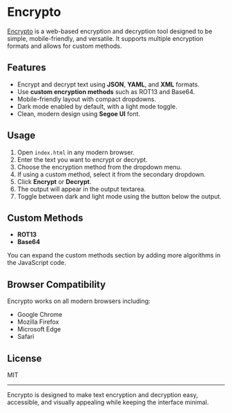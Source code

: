 # Encrypto

[Encrypto](https://darky-github.github.io/encrypto/) is a web-based encryption and decryption tool designed to be simple, mobile-friendly, and versatile. It supports multiple encryption formats and allows for custom methods.

## Features

- Encrypt and decrypt text using **JSON**, **YAML**, and **XML** formats.
- Use **custom encryption methods** such as ROT13 and Base64.
- Mobile-friendly layout with compact dropdowns.
- Dark mode enabled by default, with a light mode toggle.
- Clean, modern design using **Segoe UI** font.

## Usage

1. Open `index.html` in any modern browser.
2. Enter the text you want to encrypt or decrypt.
3. Choose the encryption method from the dropdown menu.
4. If using a custom method, select it from the secondary dropdown.
5. Click **Encrypt** or **Decrypt**.
6. The output will appear in the output textarea.
7. Toggle between dark and light mode using the button below the output.

## Custom Methods

- **ROT13**
- **Base64**

You can expand the custom methods section by adding more algorithms in the JavaScript code.

## Browser Compatibility

Encrypto works on all modern browsers including:

- Google Chrome
- Mozilla Firefox
- Microsoft Edge
- Safari

## License

MIT

---

Encrypto is designed to make text encryption and decryption easy, accessible, and visually appealing while keeping the interface minimal.
